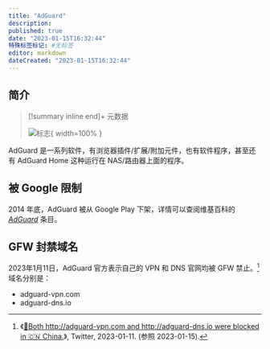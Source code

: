 ```yaml
---
title: "AdGuard"
description:
published: true
date: "2023-01-15T16:32:44"
特殊标签标记: #无标签
editor: markdown
dateCreated: "2023-01-15T16:32:44"
---
```


## 简介

> [!summary inline end]+ 元数据
>
> ![标志](https://s3.tebi.io/ggame/ShareX/software_AdGuard_logo.svg){ width=100% }

AdGuard 是一系列软件，有浏览器插件/扩展/附加元件，也有软件程序，甚至还有 AdGuard Home 这种运行在 NAS/路由器上面的程序。

## 被 Google 限制

2014 年底，AdGuard 被从 Google Play 下架，详情可以查阅维基百科的 [_AdGuard_](https://en.wikipedia.org/wiki/AdGuard) 条目。

## GFW 封禁域名

2023年1月11日，AdGuard 官方表示自己的 VPN 和 DNS 官网均被 GFW 禁止。[^27585] 域名分别是：

[^27585]: 《[🚫Both http://adguard-vpn.com and http://adguard-dns.io were blocked in 🇨🇳 China.](https://web.archive.org/web/20230111092401/https://twitter.com/AdGuard/status/1612874213781827585)》, Twitter, 2023-01-11. (参照 2023-01-15).

+   adguard-vpn.com
+   adguard-dns.io
